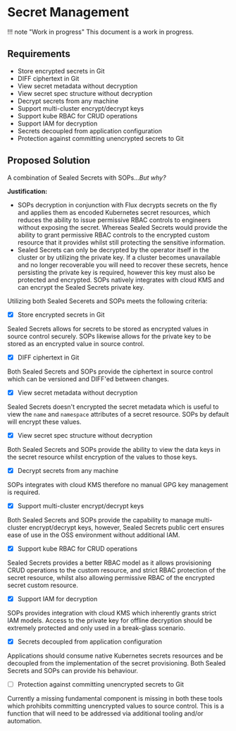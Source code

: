 # Secret Management

!!! note "Work in progress"
    This document is a work in progress.

## Requirements

- Store encrypted secrets in Git
- DIFF ciphertext in Git
- View secret metadata without decryption
- View secret spec structure without decryption
- Decrypt secrets from any machine
- Support multi-cluster encrypt/decrypt keys
- Support kube RBAC for CRUD operations
- Support IAM for decryption
- Secrets decoupled from application configuration
- Protection against committing unencrypted secrets to Git

## Proposed Solution

A combination of Sealed Secrets with SOPs...*But why?*

**Justification:**

- SOPs decryption in conjunction with Flux decrypts secrets on the fly and applies them as encoded Kubernetes secret resources, which reduces the ability to issue permissive RBAC controls to engineers without exposing the secret. Whereas Sealed Secrets would provide the ability to grant permissive RBAC controls to the encrypted custom resource that it provides whilst still protecting the sensitive information.
- Sealed Secrets can only be decrypted by the operator itself in the cluster or by utilizing the private key. If a cluster becomes unavailable and no longer recoverable you will need to recover these secrets, hence persisting the private key is required, however this key must also be protected and encrypted. SOPs natively integrates with cloud KMS and can encrypt the Sealed Secrets private key.

Utilizing both Sealed Secerets and SOPs meets the following criteria:

- [x] Store encrypted secrets in Git

Sealed Secrets allows for secrets to be stored as encrypted values in source control securely. SOPs likewise allows for the private key to be stored as an encrypted value in source control.

- [x] DIFF ciphertext in Git

Both Sealed Secrets and SOPs provide the ciphertext in source control which can be versioned and DIFF'ed between changes.

- [x] View secret metadata without decryption

Sealed Secrets doesn't encrypted the secret metadata which is useful to view the `name` and `namespace` attributes of a secret resource. SOPs by default will encrypt these values.

- [x] View secret spec structure without decryption

Both Sealed Secrets and SOPs provide the ability to view the data keys in the secret resource whilst encryption of the values to those keys.

- [x] Decrypt secrets from any machine

SOPs integrates with cloud KMS therefore no manual GPG key management is required.

- [x] Support multi-cluster encrypt/decrypt keys

Both Sealed Secrets and SOPs provide the capability to manage multi-cluster encrypt/decrypt keys, however, Sealed Secrets public cert ensures ease of use in the OSS environment without additional IAM.

- [x] Support kube RBAC for CRUD operations

Sealed Secrets provides a better RBAC model as it allows provisioning CRUD operations to the custom resource, and strict RBAC protection of the secret resource, whilst also allowing permissive RBAC of the encrypted secret custom resource.

- [x] Support IAM for decryption

SOPs provides integration with cloud KMS which inherently grants strict IAM models. Access to the private key for offline decryption should be extremely protected and only used in a break-glass scenario.

- [x] Secrets decoupled from application configuration

Applications should consume native Kubernetes secrets resources and be decoupled from the implementation of the secret provisioning. Both Sealed Secrets and SOPs can provide his behaviour.

- [ ] Protection against committing unencrypted secrets to Git

Currently a missing fundamental component is missing in both these tools which prohibits committing unencrypted values to source control. This is a function that will need to be addressed via additional tooling and/or automation.
